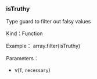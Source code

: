 
### isTruthy


Type guard to filter out falsy values


Kind：Function


Example：
array.filter(isTruthy)


Parameters：

- v(`T`, `necessary`) 

